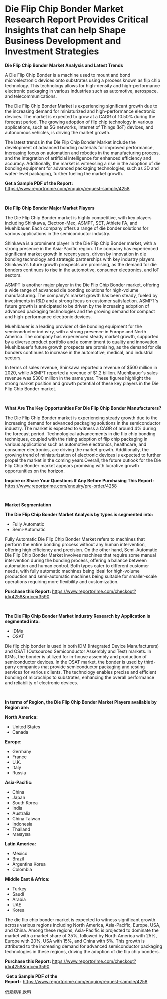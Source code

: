 <p><h1>Die Flip Chip Bonder Market Research Report Provides Critical Insights that can help Shape Business Development and Investment Strategies</h1></p><p><strong>Die Flip Chip Bonder Market Analysis and Latest Trends</strong></p>
<p><p>A Die Flip Chip Bonder is a machine used to mount and bond microelectronic devices onto substrates using a process known as flip chip technology. This technology allows for high-density and high-performance electronic packaging in various industries such as automotive, aerospace, and telecommunications.</p><p>The Die Flip Chip Bonder Market is experiencing significant growth due to the increasing demand for miniaturized and high-performance electronic devices. The market is expected to grow at a CAGR of 10.50% during the forecast period. The growing adoption of flip chip technology in various applications, such as 5G networks, Internet of Things (IoT) devices, and autonomous vehicles, is driving the market growth.</p><p>The latest trends in the Die Flip Chip Bonder Market include the development of advanced bonding materials for improved performance, increasing focus on automation and robotics in the manufacturing process, and the integration of artificial intelligence for enhanced efficiency and accuracy. Additionally, the market is witnessing a rise in the adoption of die bonding equipment for advanced packaging technologies, such as 3D and wafer-level packaging, further fueling the market growth.</p></p>
<p><strong>Get a Sample PDF of the Report:&nbsp;</strong> <a href="https://www.reportprime.com/enquiry/request-sample/4258">https://www.reportprime.com/enquiry/request-sample/4258</a></p>
<p>&nbsp;</p>
<p><strong>Die Flip Chip Bonder Major Market Players</strong></p>
<p><p>The Die Flip Chip Bonder market is highly competitive, with key players including Shinkawa, Electron-Mec, ASMPT, SET, Athlete FA, and Muehlbauer. Each company offers a range of die bonder solutions for various applications in the semiconductor industry.</p><p>Shinkawa is a prominent player in the Die Flip Chip Bonder market, with a strong presence in the Asia-Pacific region. The company has experienced significant market growth in recent years, driven by innovation in die bonding technology and strategic partnerships with key industry players. Shinkawa's future growth prospects are promising, as the demand for die bonders continues to rise in the automotive, consumer electronics, and IoT sectors.</p><p>ASMPT is another major player in the Die Flip Chip Bonder market, offering a wide range of advanced die bonding solutions for high-volume manufacturing. The company's market growth has been steady, fueled by investments in R&D and a strong focus on customer satisfaction. ASMPT's future growth is anticipated to be driven by the increasing adoption of advanced packaging technologies and the growing demand for compact and high-performance electronic devices.</p><p>Muehlbauer is a leading provider of die bonding equipment for the semiconductor industry, with a strong presence in Europe and North America. The company has experienced steady market growth, supported by a diverse product portfolio and a commitment to quality and innovation. Muehlbauer's future growth prospects are promising, as the demand for die bonders continues to increase in the automotive, medical, and industrial sectors.</p><p>In terms of sales revenue, Shinkawa reported a revenue of $500 million in 2020, while ASMPT reported a revenue of $1.2 billion. Muehlbauer's sales revenue was $300 million in the same year. These figures highlight the strong market position and growth potential of these key players in the Die Flip Chip Bonder market.</p></p>
<p>&nbsp;</p>
<p><strong>What Are The Key Opportunities For Die Flip Chip Bonder Manufacturers?</strong></p>
<p><p>The Die Flip Chip Bonder market is experiencing steady growth due to the increasing demand for advanced packaging solutions in the semiconductor industry. The market is expected to witness a CAGR of around 4% during the forecast period. Technological advancements in die flip chip bonding techniques, coupled with the rising adoption of flip chip packaging in various applications such as automotive electronics, healthcare, and consumer electronics, are driving the market growth. Additionally, the growing trend of miniaturization of electronic devices is expected to further propel the market in the coming years.Overall, the future outlook for the Die Flip Chip Bonder market appears promising with lucrative growth opportunities on the horizon.</p></p>
<p><strong>Inquire or Share Your Questions If Any Before Purchasing This Report:</strong> <a href="https://www.reportprime.com/enquiry/pre-order/4258">https://www.reportprime.com/enquiry/pre-order/4258</a></p>
<p>&nbsp;</p>
<p><strong>Market Segmentation</strong></p>
<p><strong>The Die Flip Chip Bonder Market Analysis by types is segmented into:</strong></p>
<p><ul><li>Fully Automatic</li><li>Semi-Automatic</li></ul></p>
<p><p>Fully Automatic Die Flip Chip Bonder Market refers to machines that perform the entire bonding process without any human intervention, offering high efficiency and precision. On the other hand, Semi-Automatic Die Flip Chip Bonder Market involves machines that require some manual intervention during the bonding process, offering a balance between automation and human control. Both types cater to different customer needs, with fully automatic machines being ideal for high-volume production and semi-automatic machines being suitable for smaller-scale operations requiring more flexibility and customization.</p></p>
<p><strong>Purchase this Report:&nbsp;</strong><a href="https://www.reportprime.com/checkout?id=4258&price=3590">https://www.reportprime.com/checkout?id=4258&price=3590</a></p>
<p>&nbsp;</p>
<p><strong>The Die Flip Chip Bonder Market Industry Research by Application is segmented into:</strong></p>
<p><ul><li>IDMs</li><li>OSAT</li></ul></p>
<p><p>Die flip chip bonder is used in both IDM (Integrated Device Manufacturers) and OSAT (Outsourced Semiconductor Assembly and Test) markets. In IDMs, the bonder is utilized for in-house assembly and production of semiconductor devices. In the OSAT market, the bonder is used by third-party companies that provide semiconductor packaging and testing services for various clients. The technology enables precise and efficient bonding of microchips to substrates, enhancing the overall performance and reliability of electronic devices.</p></p>
<p>&nbsp;</p>
<p><strong>In terms of Region, the Die Flip Chip Bonder Market Players available by Region are:</strong></p>
<p>
    <p> <strong> North America: </strong>
        <ul>
            <li>United States</li>
            <li>Canada</li>
        </ul>
        </p> 
    <p> <strong> Europe: </strong>
        <ul>
            <li>Germany</li>
            <li>France</li>
            <li>U.K.</li>
            <li>Italy</li>
            <li>Russia</li>
        </ul>
        </p> 
    <p> <strong> Asia-Pacific: </strong>
        <ul>
            <li>China</li>
            <li>Japan</li>
            <li>South Korea</li>
            <li>India</li>
            <li>Australia</li>
            <li>China Taiwan</li>
            <li>Indonesia</li>
            <li>Thailand</li>
            <li>Malaysia</li>
        </ul>
        </p> 
    <p> <strong> Latin America: </strong>
        <ul>
            <li>Mexico</li>
            <li>Brazil</li>
            <li>Argentina Korea</li>
            <li>Colombia</li>
        </ul>
        </p> 
    <p> <strong> Middle East & Africa: </strong>
        <ul>
            <li>Turkey</li>
            <li>Saudi</li>
            <li>Arabia</li>
            <li>UAE</li>
            <li>Korea</li>
        </ul>
    </p>
    </p>
<p><p>The die flip chip bonder market is expected to witness significant growth across various regions including North America, Asia-Pacific, Europe, USA, and China. Among these regions, Asia-Pacific is projected to dominate the market with a market share of 35%, followed by North America with 25%, Europe with 20%, USA with 15%, and China with 5%. This growth is attributed to the increasing demand for advanced semiconductor packaging technologies in these regions, driving the adoption of die flip chip bonders.</p></p>
<p><strong>Purchase this Report: </strong><a href="https://www.reportprime.com/checkout?id=4258&price=3590">https://www.reportprime.com/checkout?id=4258&price=3590</a></p>
<p>&nbsp;<strong>Get a Sample PDF of the Report:&nbsp;&nbsp;</strong><a href="https://www.reportprime.com/enquiry/request-sample/4258">https://www.reportprime.com/enquiry/request-sample/4258</a></p>
<p><strong></strong></p>
<p><p><a href="https://github.com/SarahFahey88/Market-Research-Report-List-1/blob/main/447989115067.md">低脂肪乳飲料</a></p></p>